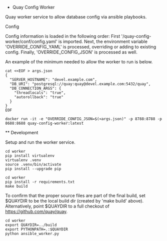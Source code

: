 * Quay Config Worker

Quay worker service to allow database config via ansible playbooks.

Config

Config information is loaded in the following order: First '/quay-config-worker/conf/config.yaml' is imported. Next, the environment variable 'OVERRIDE_CONFIG_YAML' is processed, overriding or adding to existing config. Finally, 'OVERRIDE_CONFIG_JSON' is processed as well.

An example of the minimum needed to allow the worker to run is below.
```
cat <<EOF > args.json
{
  "SERVER_HOSTNAME": "devel.example.com",
  "DB_URI": "postgresql://quay:quay@devel.example.com:5432/quay",
  "DB_CONNECTION_ARGS": {
    "threadlocals": "true",
    "autorollback": "true"
  }
}
EOF

docker run -it -e "OVERRIDE_CONFIG_JSON=$(<args.json)" -p 8788:8788 -p 8688:8688 quay-config-worker:latest

```

** Development

Setup and run the worker service.
```
cd worker
pip install virtualenv
virtualenv .venv
source .venv/bin/activate
pip install --upgrade pip
```

```
cd worker
pip install -r requirements.txt
make build
```

To confirm that the proper source files are part of the final build, set $QUAYDIR to be the local build dir (created by 'make build' above). Alternatively, point $QUAYDIR to a full checkout of https://github.com/quay/quay.
```
cd worker
export QUAYDIR=../build
export PYTHONPATH=.:$QUAYDIR
python ansible_worker.py
```


